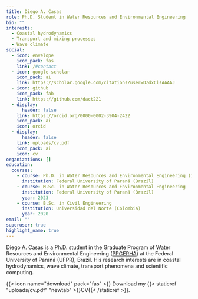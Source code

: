 ```yaml
---
title: Diego A. Casas
role: Ph.D. Student in Water Resources and Environmental Engineering
bio: ""
interests:
  - Coastal hydrodynamics
  - Transport and mixing processes
  - Wave climate
social:
  - icon: envelope
    icon_pack: fas
    link: /#contact
  - icon: google-scholar
    icon_pack: ai
    link: https://scholar.google.com/citations?user=DZdxClsAAAAJ
  - icon: github
    icon_pack: fab
    link: https://github.com/dact221
  - display:
      header: false
    link: https://orcid.org/0000-0002-3904-2422
    icon_pack: ai
    icon: orcid
  - display:
      header: false
    link: uploads/cv.pdf
    icon_pack: ai
    icon: cv
organizations: []
education:
  courses:
    - course: Ph.D. in Water Resources and Environmental Engineering (in progress)
      institution: Federal University of Paraná (Brazil)
    - course: M.Sc. in Water Resources and Environmental Engineering
      institution: Federal University of Paraná (Brazil)
      year: 2023
    - course: B.Sc. in Civil Engineering
      institution: Universidad del Norte (Colombia)
      year: 2020
email: ""
superuser: true
highlight_name: true
---
```

Diego A. Casas is a Ph.D. student in the Graduate Program of Water Resources and Environmental Engineering ([PPGERHA](https://www.prppg.ufpr.br/site/ppgerha)) at the Federal University of Paraná (UFPR), Brazil. His research interests are in coastal hydrodynamics, wave climate, transport phenomena and scientific computing.

{{< icon name="download" pack="fas" >}} Download my {{< staticref "uploads/cv.pdf" "newtab" >}}CV{{< /staticref >}}.
